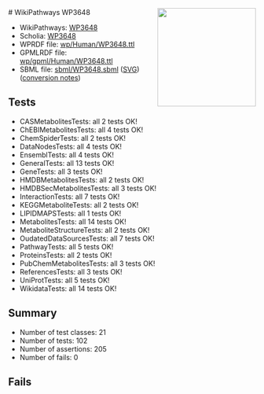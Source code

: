 <img style="float: right; width: 200px" src="../logo.png" />
# WikiPathways WP3648

* WikiPathways: [WP3648](https://identifiers.org/wikipathways:WP3648)
* Scholia: [WP3648](https://scholia.toolforge.org/wikipathways/WP3648)
* WPRDF file: [wp/Human/WP3648.ttl](../wp/Human/WP3648.ttl)
* GPMLRDF file: [wp/gpml/Human/WP3648.ttl](../wp/gpml/Human/WP3648.ttl)
* SBML file: [sbml/WP3648.sbml](../sbml/WP3648.sbml) ([SVG](../sbml/WP3648.svg)) ([conversion notes](../sbml/WP3648.txt))

## Tests
* CASMetabolitesTests: all 2 tests OK!
* ChEBIMetabolitesTests: all 4 tests OK!
* ChemSpiderTests: all 2 tests OK!
* DataNodesTests: all 4 tests OK!
* EnsemblTests: all 4 tests OK!
* GeneralTests: all 13 tests OK!
* GeneTests: all 3 tests OK!
* HMDBMetabolitesTests: all 2 tests OK!
* HMDBSecMetabolitesTests: all 3 tests OK!
* InteractionTests: all 7 tests OK!
* KEGGMetaboliteTests: all 2 tests OK!
* LIPIDMAPSTests: all 1 tests OK!
* MetabolitesTests: all 14 tests OK!
* MetaboliteStructureTests: all 2 tests OK!
* OudatedDataSourcesTests: all 7 tests OK!
* PathwayTests: all 5 tests OK!
* ProteinsTests: all 2 tests OK!
* PubChemMetabolitesTests: all 3 tests OK!
* ReferencesTests: all 3 tests OK!
* UniProtTests: all 5 tests OK!
* WikidataTests: all 14 tests OK!


## Summary

* Number of test classes: 21
* Number of tests: 102
* Number of assertions: 205
* Number of fails: 0

## Fails

